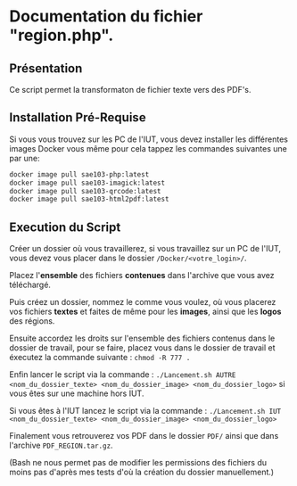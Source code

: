# Documentation du fichier "region.php".

## Présentation 

Ce script permet la transformaton de fichier texte vers des PDF's.

## Installation Pré-Requise

Si vous vous trouvez sur les PC de l'IUT, vous devez installer les différentes images Docker vous même pour cela tappez les commandes suivantes une par une: 

```bash
docker image pull sae103-php:latest
docker image pull sae103-imagick:latest
docker image pull sae103-qrcode:latest
docker image pull sae103-html2pdf:latest
```

## Execution du Script

Créer un dossier où vous travaillerez, si vous travaillez sur un PC de l'IUT, vous devez vous placer dans le dossier `/Docker/<votre_login>/`.

Placez l'**ensemble** des fichiers **contenues** dans l'archive que vous avez téléchargé.

Puis créez un dossier, nommez le comme vous voulez, où vous placerez vos fichiers **textes** et faites de même pour les **images**, ainsi que les **logos** des régions.

Ensuite accordez les droits sur l'ensemble des fichiers contenus dans le dossier de travail, pour se faire, placez vous dans le dossier de travail et éxecutez la commande suivante : `chmod -R 777 .`

Enfin lancer le script via la commande : `./Lancement.sh AUTRE <nom_du_dossier_texte> <nom_du_dossier_image> <nom_du_dossier_logo>` si vous êtes sur une machine hors IUT.

Si vous êtes à l'IUT lancez le script via la commande : 
`./Lancement.sh IUT <nom_du_dossier_texte> <nom_du_dossier_image> <nom_du_dossier_logo>`

Finalement vous retrouverez vos PDF dans le dossier `PDF/` ainsi que dans l'archive `PDF_REGION.tar.gz`.

(Bash ne nous permet pas de modifier les permissions des fichiers du moins pas d'après mes tests d'où la création du dossier manuellement.)
